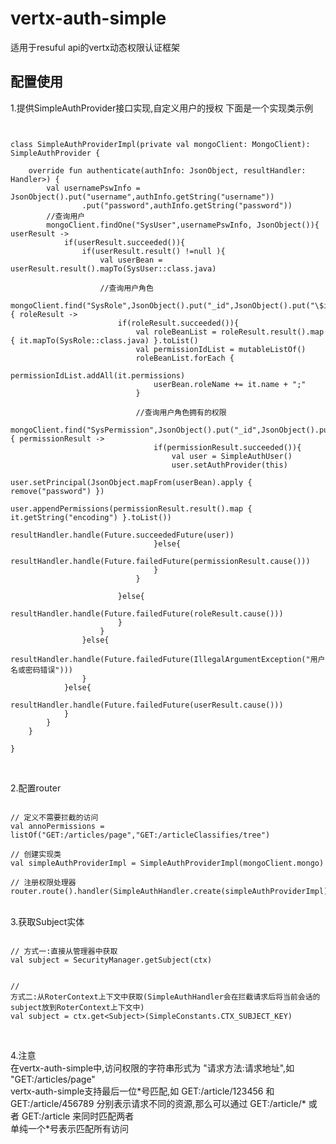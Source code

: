 # vertx-auth-simple
适用于resuful api的vertx动态权限认证框架

## 配置使用
1.提供SimpleAuthProvider接口实现,自定义用户的授权
下面是一个实现类示例
<pre><code>

class SimpleAuthProviderImpl(private val mongoClient: MongoClient): SimpleAuthProvider {

    override fun authenticate(authInfo: JsonObject, resultHandler: Handler<AsyncResult<User>>) {
        val usernamePswInfo = JsonObject().put("username",authInfo.getString("username"))
                .put("password",authInfo.getString("password"))
        //查询用户
        mongoClient.findOne("SysUser",usernamePswInfo, JsonObject()){ userResult ->
            if(userResult.succeeded()){
                if(userResult.result() !=null ){
                    val userBean = userResult.result().mapTo(SysUser::class.java)

                    //查询用户角色
                    mongoClient.find("SysRole",JsonObject().put("_id",JsonObject().put("\$in",userBean.roles))){ roleResult ->
                        if(roleResult.succeeded()){
                            val roleBeanList = roleResult.result().map { it.mapTo(SysRole::class.java) }.toList()
                            val permissionIdList = mutableListOf<String>()
                            roleBeanList.forEach {
                                permissionIdList.addAll(it.permissions)
                                userBean.roleName += it.name + ";"
                            }

                            //查询用户角色拥有的权限
                            mongoClient.find("SysPermission",JsonObject().put("_id",JsonObject().put("\$in",permissionIdList))){ permissionResult ->
                                if(permissionResult.succeeded()){
                                    val user = SimpleAuthUser()
                                    user.setAuthProvider(this)
                                    user.setPrincipal(JsonObject.mapFrom(userBean).apply { remove("password") })
                                    user.appendPermissions(permissionResult.result().map { it.getString("encoding") }.toList())
                                    resultHandler.handle(Future.succeededFuture(user))
                                }else{
                                    resultHandler.handle(Future.failedFuture(permissionResult.cause()))
                                }
                            }

                        }else{
                            resultHandler.handle(Future.failedFuture(roleResult.cause()))
                        }
                    }
                }else{
                    resultHandler.handle(Future.failedFuture(IllegalArgumentException("用户名或密码错误")))
                }
            }else{
                resultHandler.handle(Future.failedFuture(userResult.cause()))
            }
        }
    }

}

</code></pre>

<br>
2.配置router

<pre><code>
// 定义不需要拦截的访问
val annoPermissions = listOf("GET:/articles/page","GET:/articleClassifies/tree")

// 创建实现类
val simpleAuthProviderImpl = SimpleAuthProviderImpl(mongoClient.mongo)

// 注册权限处理器
router.route().handler(SimpleAuthHandler.create(simpleAuthProviderImpl).addAnnoPermissions(annoPermissions))
</code></pre>

<br>
3.获取Subject实体<br>
<pre><code>
// 方式一:直接从管理器中获取
val subject = SecurityManager.getSubject(ctx)

// 方式二:从RoterContext上下文中获取(SimpleAuthHandler会在拦截请求后将当前会话的subject放到RoterContext上下文中)
val subject = ctx.get\<Subject\>(SimpleConstants.CTX_SUBJECT_KEY)
</code></pre>

<br>
4.注意<br>
在vertx-auth-simple中,访问权限的字符串形式为 "请求方法:请求地址",如 "GET:/articles/page" <br>
vertx-auth-simple支持最后一位*号匹配,如 GET:/article/123456 和 GET:/article/456789 分别表示请求不同的资源,那么可以通过 GET:/article/* 或者 GET:/article 来同时匹配两者 <br>
单纯一个*号表示匹配所有访问<br>







